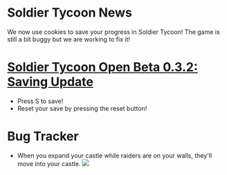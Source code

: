 # Soldier Tycoon News
We now use cookies to save your progress in Soldier Tycoon! The game is still a bit buggy but we are working to fix it!

# [Soldier Tycoon Open Beta 0.3.2: Saving Update](https://gcreeper00.github.io/Soldier-Tycoon/)
- Press S to save!
- Reset your save by pressing the reset button!

# Bug Tracker
- When you expand your castle while raiders are on your walls, they'll move into your castle. ![](https://i.pinimg.com/originals/9d/ac/9e/9dac9e668d15dbb98e4d92eeac18554e.jpg)
